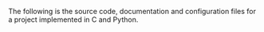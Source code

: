 The following is the source code, documentation and configuration files for a project implemented in C and Python.
